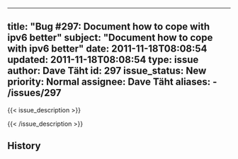 
---
title: "Bug #297: Document how to cope with ipv6 better"
subject: "Document how to cope with ipv6 better"
date: 2011-11-18T08:08:54
updated: 2011-11-18T08:08:54
type: issue
author: Dave Täht
id: 297
issue_status: New
priority: Normal
assignee: Dave Täht
aliases:
    - /issues/297
---

{{< issue_description >}}



{{< /issue_description >}}

## History

